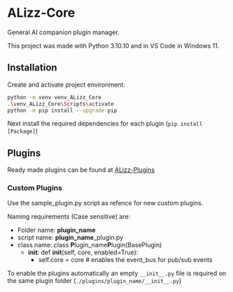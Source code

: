 # ALizz-Core
General AI companion plugin manager.

This project was made with Python 3.10.10 and in VS Code in Windows 11.

## Installation
Create and activate project environment:
```bash
python -m venv venv_ALizz_Core
.\venv_ALizz_Core\Scripts\activate
python -m pip install --upgrade pip
```
Next install the required dependencies for each plugin (`pip install [Package]`)


## Plugins
Ready made plugins can be found at [ALizz-Plugins](https://github.com/Lizza-Celestia/ALizz-Plugins)

### Custom Plugins
Use the sample_plugin.py script as refence for new custom plugins. 

Naming requirements (Case sensitive) are:
- Folder name: **plugin_name**
- script name: **plugin_name**_plugin.py
- class name: class **P**lugin_name**P**lugin(BasePlugin)
  - __init__: def __init__(self, core, enabled=True):
    - self.core = core        # enables the event_bus for pub/sub events

To enable the plugins automatically an empty `__init__.py` file is required on the same plugin folder (`./plugins/plugin_name/__init__.py`)
